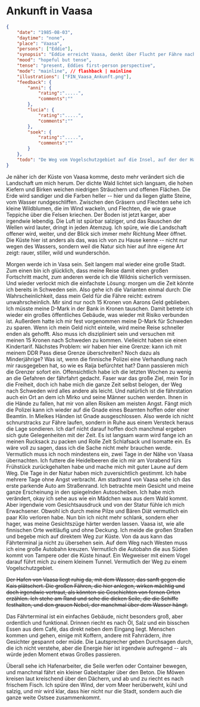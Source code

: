 # Ankunft in Vaasa

```json
{
    "date": "1985-08-03",
    "daytime": "none",
    "place": "Vaasa",
    "persons": ["Eddie"],
    "synopsis": "Eddie erreicht Vaasa, denkt über Flucht per Fähre nach und sondiert vorsichtig das Fährterminal.",
    "mood": "hopeful but tense",
    "tense": "present, Eddies first-person perspective",
    "mode": "mainline", // flashback | mainline
    "illustrations": ["FIN_Vaasa_Ankunft.png"],
    "feedback": {
        "anni": {
            "rating":".....",
            "comments":""
        },
        "lucia": {
            "rating":".....",
            "comments":""
        },
        "soek": {
            "rating":".....",
            "comments":""
        }
    },
    "todo": "De Weg vom Vogelschutzgebiet auf die Insel, auf der der Hafen liegt, fehlt. Der Hafen liegt nicht in der Innenstadr. Die letzte Passage braucht von viel Überarbeitung"
}
```

Je näher ich der Küste von Vaasa komme, desto mehr verändert sich die
Landschaft um mich herum. Der dichte Wald lichtet sich langsam, die
hohen Kiefern und Birken weichen niedrigen Sträuchern und offenen
Flächen. Die Erde wird sandiger und die Farben heller -- hier und da
liegen glatte Steine, vom Wasser rundgeschliffen. Zwischen den Gräsern
und Flechten sehe ich kleine Wildblumen, die im Wind wackeln, und
Flechten, die wie graue Teppiche über die Felsen kriechen. Der Boden ist
jetzt karger, aber irgendwie lebendig. Die Luft ist spürbar salziger,
und das Rauschen der Wellen wird lauter, dringt in jeden Atemzug. Ich
spüre, wie die Landschaft offener wird, weiter, und der Blick sich immer
mehr Richtung Meer öffnet. Die Küste hier ist anders als das, was ich
von zu Hause kenne -- nicht nur wegen des Wassers, sondern weil die
Natur sich hier auf ihre eigene Art zeigt: rauer, stiller, wild und
wunderschön.

Morgen werde ich in Vasa sein. Seit langem mal wieder eine große Stadt.
Zum einen bin ich glücklich, dass meine Reise damit einen großen
Fortschritt macht, zum anderen werde ich die Wildnis sicherlich
vermissen. Und wieder verlockt mich die einfachste Lösung: morgen um die
Zeit könnte ich bereits in Schweden sein. Also gehe ich die Varianten
einmal durch: Die Wahrscheinlichkeit, dass mein Geld für die Fähre
reicht: extrem unwahrscheinlich. Mir sind nur noch 15 Kronen von Aarons
Geld geblieben. Ich müsste meine D-Mark in der Bank in Kronen tauschen.
Damit betrete ich wieder ein großes öffentliches Gebäude, was wieder mit
Risiko verbunden ist. Außerdem hatte ich mir fest vorgenommen meine
D-Mark für Schweden zu sparen. Wenn ich mein Geld nicht einteile, wird
meine Reise schneller enden als gehofft. Also muss ich diszipliniert
sein und versuchen mit meinen 15 Kronen nach Schweden zu kommen.
Vielleicht haben sie einen Kindertarif. Nächstes Problem: wir haben hier
eine Grenze: kann ich mit meinem DDR Pass diese Grenze überschreiten?
Noch dazu als Minderjährige? Was ist, wenn die finnische Polizei eine
Verhandlung nach mir rausgegeben hat, so wie es Raija befürchtet hat?
Dann passieren mich die Grenzer sofort ein. Offensichtlich habe ich die
letzten Wochen zu wenig an die Gefahren der fährfahrt gedacht. Faser war
das große Ziel, mein Tor in die Freiheit, doch ich habe mich die ganze
Zeit selbst belogen, der Weg nach Schweden wird alles andere als leicht.
Und natürlich ist die fährstation auch ein Ort an dem ich Mirko und
seine Männer suchen werden. Ihnen in die Hände zu fallen, hat mir von
allen Risiken am meisten Angst. Fängt mich die Polizei kann ich wieder
auf die Gnade eines Beamten hoffen oder einer Beamtin. In Mielkes Händen
ist Gnade ausgeschlossen. Also werde ich nicht schnurstracks zur Fähre
laufen, sondern in Ruhe aus einem Versteck heraus die Lage sondieren.
Ich darf nicht darauf hoffen doch manchmal ergeben sich gute
Gelegenheiten mit der Zeit. Es ist langsam warm wird fange ich an meinen
Rucksack zu packen und Rolle Zelt Schlafsack und Isomatte ein. Es wäre
voll zu sagen, dass ich die Sache nicht mehr brauchen werde. Vermutlich
muss ich noch mindestens ein, zwei Tage in der Nähe von Vaasa
übernachten. Ich futtere die Heidelbeeren die ich mir am Vorabend fürs
Frühstück zurückgehalten habe und mache mich mit guter Laune auf dem
Weg. Die Tage in der Natur haben mich zuversichtlich gestimmt. Ich habe
mehrere Tage ohne Angst verbracht. Am stadtrand von Vaasa sehe ich das
erste parkende Auto am Straßenrand. Ich betrachte mein Gesicht und meine
ganze Erscheinung in den spiegelnden Autoscheiben. Ich habe mich
verändert, okay ich sehe aus wie ein Mädchen was aus dem Wald kommt.
Aber irgendwie vom Gesichtsausdruck und von der Statur fühle ich mich
Erwachsener. Obwohl ich durch meine Pilze und Bären Diät vermutlich ein
paar Kilo verloren habe. Nun bin ich nicht mehr schlank, sondern eher
hager, was meine Gesichtszüge härter werden lassen. Vaasa ist, wie alle
finnischen Orte weitläufig und ohne Deckung. Ich meide die großen
Straßen und begebe mich auf direktem Weg zur Küste. Von da aus kann das
Fährterminal ja nicht zu übersehen sein. Auf dem Weg nach Westen muss
ich eine große Autobahn kreuzen. Vermutlich die Autobahn die aus Süden
kommt von Tampere oder die Küste hinauf. Ein Wegweiser mit einem Vogel
darauf führt mich zu einem kleinem Tunnel. Vermutlich der Weg zu einem
Vogelschutzgebiet.

~~Der Hafen von Vaasa liegt ruhig da, mit dem Wasser, das sanft gegen
die Kais plätschert. Die großen Fähren, die hier anlegen, wirken mächtig
und doch irgendwie vertraut, als könnten sie Geschichten von fernen
Orten erzählen. Ich stehe am Rand und sehe die dicken Seile, die die
Schiffe festhalten, und den grauen Nebel, der manchmal über dem Wasser
hängt.~~

Das Fährterminal ist ein einfaches Gebäude, nicht besonders groß, aber
ordentlich und funktional. Drinnen riecht es nach Öl, Salz und ein
bisschen Essen aus dem Café, das direkt neben dem Eingang liegt.
Menschen kommen und gehen, einige mit Koffern, andere mit Fahrrädern,
ihre Gesichter gespannt oder müde. Die Lautsprecher geben Durchsagen
durch, die ich nicht verstehe, aber die Energie hier ist irgendwie
aufregend -- als würde jeden Moment etwas Großes passieren.

Überall sehe ich Hafenarbeiter, die Seile werfen oder Container bewegen,
und manchmal fährt ein kleiner Gabelstapler über den Beton. Die Möwen
kreisen laut kreischend über den Dächern, und ab und zu riecht es nach
frischem Fisch. Ich spüre den Wind, der vom Meer herüberweht, kühl und
salzig, und mir wird klar, dass hier nicht nur die Stadt, sondern auch
die ganze weite Ostsee zusammenkommt.
